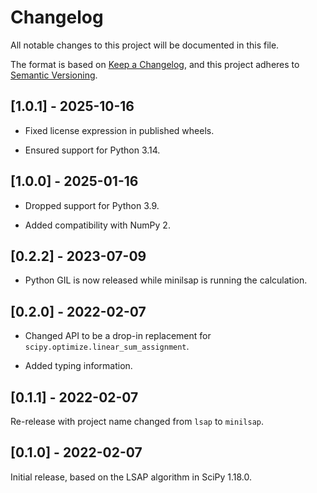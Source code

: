 # Changelog

All notable changes to this project will be documented in this file.

The format is based on [Keep a Changelog](https://keepachangelog.com/en/1.0.0/),
and this project adheres to [Semantic Versioning](https://semver.org/spec/v2.0.0.html).

## [1.0.1] - 2025-10-16

- Fixed license expression in published wheels.

- Ensured support for Python 3.14.

## [1.0.0] - 2025-01-16

- Dropped support for Python 3.9.

- Added compatibility with NumPy 2.

## [0.2.2] - 2023-07-09

- Python GIL is now released while minilsap is running the calculation.

## [0.2.0] - 2022-02-07

- Changed API to be a drop-in replacement for
  `scipy.optimize.linear_sum_assignment`.

- Added typing information.

## [0.1.1] - 2022-02-07

Re-release with project name changed from `lsap` to `minilsap`.

## [0.1.0] - 2022-02-07

Initial release, based on the LSAP algorithm in SciPy 1.18.0.

